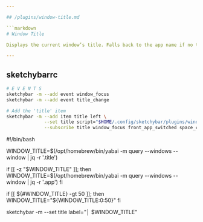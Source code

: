 ```yaml
---

## /plugins/window-title.md

```markdown
# Window Title

Displays the current window’s title. Falls back to the app name if no title is present, truncates if too long.

---
```


## sketchybarrc
```sh
# E V E N T S
sketchybar -m --add event window_focus
sketchybar -m --add event title_change

# Add the 'title' item
sketchybar -m --add item title left \
              --set title script="$HOME/.config/sketchybar/plugins/window_title.sh" \
              --subscribe title window_focus front_app_switched space_change title_change

```
#!/bin/bash

WINDOW_TITLE=$(/opt/homebrew/bin/yabai -m query --windows --window | jq -r '.title')

if [[ -z "$WINDOW_TITLE" ]]; then
  WINDOW_TITLE=$(/opt/homebrew/bin/yabai -m query --windows --window | jq -r '.app')
fi

if [[ ${#WINDOW_TITLE} -gt 50 ]]; then
  WINDOW_TITLE="${WINDOW_TITLE:0:50}"
fi

sketchybar -m --set title label="│ $WINDOW_TITLE"

```
